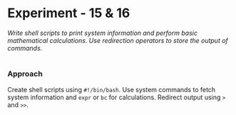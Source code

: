 # **Experiment - 15 & 16**  

*Write shell scripts to print system information and perform basic mathematical calculations. Use redirection operators to store the output of commands.*  
#
### **Approach**  
Create shell scripts using `#!/bin/bash`. Use system commands to fetch system information and `expr` or `bc` for calculations. Redirect output using `>` and `>>`.  
